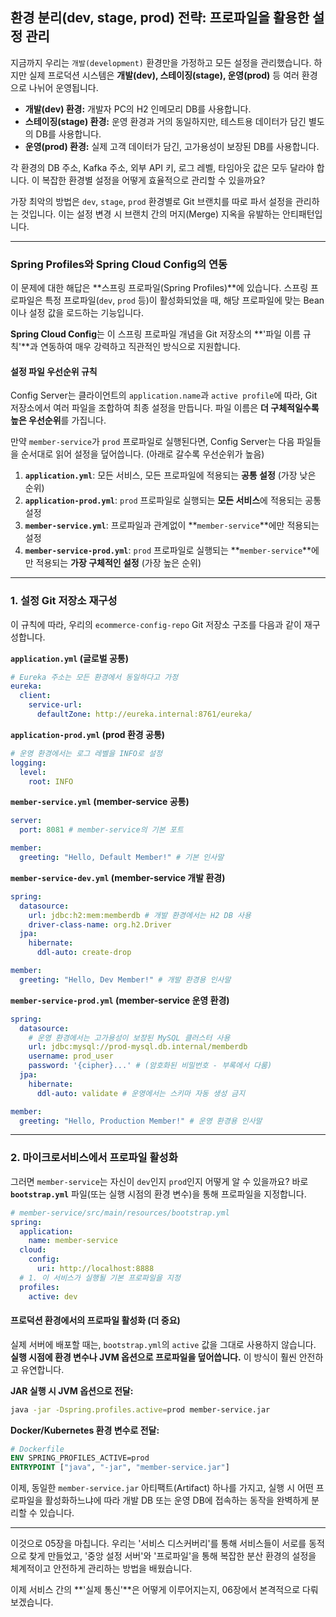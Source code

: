 ## 환경 분리(dev, stage, prod) 전략: 프로파일을 활용한 설정 관리

지금까지 우리는 `개발(development)` 환경만을 가정하고 모든 설정을 관리했습니다. 하지만 실제 프로덕션 시스템은 **개발(dev), 스테이징(stage), 운영(prod)** 등 여러 환경으로 나뉘어 운영됩니다.

  * **개발(dev) 환경:** 개발자 PC의 H2 인메모리 DB를 사용합니다.
  * **스테이징(stage) 환경:** 운영 환경과 거의 동일하지만, 테스트용 데이터가 담긴 별도의 DB를 사용합니다.
  * **운영(prod) 환경:** 실제 고객 데이터가 담긴, 고가용성이 보장된 DB를 사용합니다.

각 환경의 DB 주소, Kafka 주소, 외부 API 키, 로그 레벨, 타임아웃 값은 모두 달라야 합니다. 이 복잡한 환경별 설정을 어떻게 효율적으로 관리할 수 있을까요?

가장 최악의 방법은 `dev`, `stage`, `prod` 환경별로 Git 브랜치를 따로 파서 설정을 관리하는 것입니다. 이는 설정 변경 시 브랜치 간의 머지(Merge) 지옥을 유발하는 안티패턴입니다.

-----

### Spring Profiles와 Spring Cloud Config의 연동

이 문제에 대한 해답은 \*\*스프링 프로파일(Spring Profiles)\*\*에 있습니다. 스프링 프로파일은 특정 프로파일(`dev`, `prod` 등)이 활성화되었을 때, 해당 프로파일에 맞는 Bean이나 설정 값을 로드하는 기능입니다.

**Spring Cloud Config**는 이 스프링 프로파일 개념을 Git 저장소의 \*\*'파일 이름 규칙'\*\*과 연동하여 매우 강력하고 직관적인 방식으로 지원합니다.

#### 설정 파일 우선순위 규칙

Config Server는 클라이언트의 `application.name`과 `active profile`에 따라, Git 저장소에서 여러 파일을 조합하여 최종 설정을 만듭니다. 파일 이름은 **더 구체적일수록 높은 우선순위**를 가집니다.

만약 `member-service`가 `prod` 프로파일로 실행된다면, Config Server는 다음 파일들을 순서대로 읽어 설정을 덮어씁니다. (아래로 갈수록 우선순위가 높음)

1.  **`application.yml`**: 모든 서비스, 모든 프로파일에 적용되는 **공통 설정** (가장 낮은 순위)
2.  **`application-prod.yml`**: `prod` 프로파일로 실행되는 **모든 서비스**에 적용되는 공통 설정
3.  **`member-service.yml`**: 프로파일과 관계없이 \*\*`member-service`\*\*에만 적용되는 설정
4.  **`member-service-prod.yml`**: `prod` 프로파일로 실행되는 \*\*`member-service`\*\*에만 적용되는 **가장 구체적인 설정** (가장 높은 순위)

-----

### 1\. 설정 Git 저장소 재구성

이 규칙에 따라, 우리의 `ecommerce-config-repo` Git 저장소 구조를 다음과 같이 재구성합니다.

**`application.yml` (글로벌 공통)**

```yaml
# Eureka 주소는 모든 환경에서 동일하다고 가정
eureka:
  client:
    service-url:
      defaultZone: http://eureka.internal:8761/eureka/
```

**`application-prod.yml` (prod 환경 공통)**

```yaml
# 운영 환경에서는 로그 레벨을 INFO로 설정
logging:
  level:
    root: INFO
```

**`member-service.yml` (member-service 공통)**

```yaml
server:
  port: 8081 # member-service의 기본 포트

member:
  greeting: "Hello, Default Member!" # 기본 인사말
```

**`member-service-dev.yml` (member-service 개발 환경)**

```yaml
spring:
  datasource:
    url: jdbc:h2:mem:memberdb # 개발 환경에서는 H2 DB 사용
    driver-class-name: org.h2.Driver
  jpa:
    hibernate:
      ddl-auto: create-drop

member:
  greeting: "Hello, Dev Member!" # 개발 환경용 인사말
```

**`member-service-prod.yml` (member-service 운영 환경)**

```yaml
spring:
  datasource:
    # 운영 환경에서는 고가용성이 보장된 MySQL 클러스터 사용
    url: jdbc:mysql://prod-mysql.db.internal/memberdb
    username: prod_user
    password: '{cipher}...' # (암호화된 비밀번호 - 부록에서 다룸)
  jpa:
    hibernate:
      ddl-auto: validate # 운영에서는 스키마 자동 생성 금지

member:
  greeting: "Hello, Production Member!" # 운영 환경용 인사말
```

-----

### 2\. 마이크로서비스에서 프로파일 활성화

그러면 `member-service`는 자신이 `dev`인지 `prod`인지 어떻게 알 수 있을까요? 바로 **`bootstrap.yml`** 파일(또는 실행 시점의 환경 변수)을 통해 프로파일을 지정합니다.

```yaml
# member-service/src/main/resources/bootstrap.yml
spring:
  application:
    name: member-service
  cloud:
    config:
      uri: http://localhost:8888
  # 1. 이 서비스가 실행될 기본 프로파일을 지정
  profiles:
    active: dev
```

#### 프로덕션 환경에서의 프로파일 활성화 (더 중요)

실제 서버에 배포할 때는, `bootstrap.yml`의 `active` 값을 그대로 사용하지 않습니다. **실행 시점에 환경 변수나 JVM 옵션으로 프로파일을 덮어씁니다.** 이 방식이 훨씬 안전하고 유연합니다.

**JAR 실행 시 JVM 옵션으로 전달:**

```bash
java -jar -Dspring.profiles.active=prod member-service.jar
```

**Docker/Kubernetes 환경 변수로 전달:**

```dockerfile
# Dockerfile
ENV SPRING_PROFILES_ACTIVE=prod
ENTRYPOINT ["java", "-jar", "member-service.jar"]
```

이제, 동일한 `member-service.jar` 아티팩트(Artifact) 하나를 가지고, 실행 시 어떤 프로파일을 활성화하느냐에 따라 개발 DB 또는 운영 DB에 접속하는 동작을 완벽하게 분리할 수 있습니다.

-----

이것으로 05장을 마칩니다. 우리는 '서비스 디스커버리'를 통해 서비스들이 서로를 동적으로 찾게 만들었고, '중앙 설정 서버'와 '프로파일'을 통해 복잡한 분산 환경의 설정을 체계적이고 안전하게 관리하는 방법을 배웠습니다.

이제 서비스 간의 \*\*'실제 통신'\*\*은 어떻게 이루어지는지, 06장에서 본격적으로 다뤄보겠습니다.